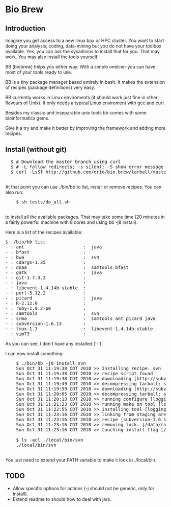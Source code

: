 # Bio Brew

## Introduction

Imagine you get access to a new linux box or HPC cluster. You want to start doing 
your analysis, coding, data-mining but you do not have your toolbox available. Yes, 
you can ask the sysadmins to install that for you. That may work. You may also install
the tools yourself. 

BB (biobrew) helps you either way. With a simple oneliner you can have most of your
tools ready to use. 

BB is a tiny package manager based entirely in bash. It makes the extension of recipes
(package definitions) very easy. 

BB currently works in Linux enviroments (it should work just fine in other flavours of 
Unix). It only needs a typical Linux enviroment with gcc and curl.

Besides my classic and inseparable unix tools bb comes with some bioinformatics gems.

Give it a try and make it better by improving the framework and adding more recipes.

## Install (without git)

  <pre>
  $ # Download the master branch using curl
  $ # -L follow redirects; -s silent; -S show error message if fails; -f fail silently on server errors
  $ curl -LsSf http://github.com/drio/bio.brew/tarball/master | tar xvz -C. --strip 1
  </pre>

At that point you can use ./bin/bb to list, install or remove recipes. You can also run: 

  <pre>
    $ sh tests/do_all.sh
  </pre>

to install all the available packages. That may take some time (20 minutes in a fairly powerful 
machine with 8 cores and using bb -j8 install).

Here is a list of the recipes available:

<pre>
$ ./bin/bb list
- : ant                      :  java
- : bfast                    :  
- : bwa                      :  svn
- : cdargs-1.35              :  
- : dnaa                     :  samtools bfast
- : gatk                     :  java
- : git-1.7.3.2              :  
- : java                     :  
- : libevent-1.4.14b-stable  :  
- : perl-5.12.2              :  
- : picard                   :  java
- : R-2.12.0                 :  
- : ruby-1.9.2-p0            :  
- : samtools                 :  svn
- : srma                     :  samtools ant picard java
- : subversion-1.6.13        : 
- : tmux-1.3                 :  libevent-1.4.14b-stable
- : vim73                    :  
</pre>

As you can see, I don't have any installed ('-'). 

I can now install something:

  <pre>
    $ ./bin/bb -j8 install svn
    Sun Oct 31 11:19:38 CDT 2010 >> Installing recipe: svn
    Sun Oct 31 11:19:38 CDT 2010 >> recipe script found
    Sun Oct 31 11:19:38 CDT 2010 >> downloading [http://subversion.tigris.org/downloads/subversion-1.6.13.tar.gz]
    Sun Oct 31 11:19:49 CDT 2010 >> decompressing tarball: subversion-1.6.13.tar.gz (tar.gz)
    Sun Oct 31 11:19:59 CDT 2010 >> downloading [http://subversion.tigris.org/downloads/subversion-deps-1.6.13.tar.gz]
    Sun Oct 31 11:20:05 CDT 2010 >> decompressing tarball: subversion-deps-1.6.13.tar.gz (tar.gz)
    Sun Oct 31 11:20:13 CDT 2010 >> running configure [logging output: /data/rogers/drio_scratch/bb/logs/subversion-1.6.13.configure.log.txt]
    Sun Oct 31 11:21:23 CDT 2010 >> running make on tool [logging output: /data/rogers/drio_scratch/bb/logs/subversion-1.6.13.make.log.txt] [j: 8]
    Sun Oct 31 11:22:55 CDT 2010 >> installing tool [logging output: /data/rogers/drio_scratch/bb/logs/subversion-1.6.13.install.log.txt]
    Sun Oct 31 11:23:16 CDT 2010 >> linking from staging area [bin/svn]
    Sun Oct 31 11:23:16 CDT 2010 >> recipe [subversion-1.6.13] installed.
    Sun Oct 31 11:23:16 CDT 2010 >> removing lock. [/data/rogers/drio_scratch/bb/logs/subversion-1.6.13.lock]
    Sun Oct 31 11:23:16 CDT 2010 >> touching install flag [/data/rogers/drio_scratch/bb/logs/subversion-1.6.13.installed]

    $ ls -acl ./local/bin/svn
    ./local/bin/svn
  </pre>

You just need to extend your PATH variable to make it look in ./local/bin.

## TODO

+ Allow specific options for actions (-j should not be generic, only for install).
+ Extend readme to should how to deal with jars.
